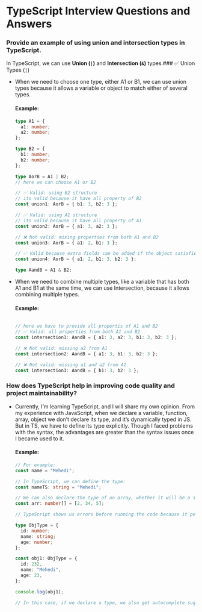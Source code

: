 # TypeScript Interview Questions and Answers
### Provide an example of using union and intersection types in TypeScript.
In TypeScript, we can use **Union (`|`)** and **Intersection (`&`)** types.### ✅ Union Types (`|`)
- When we need to choose one type, either A1 or B1, we can use union types because it allows a variable or object to match either of several types.

  #### Example:
  
  ```ts
  type A1 = {
    a1: number;
    a2: number;
  };
  
  type B2 = {
    b1: number;
    b2: number;
  };
  
  type AorB = A1 | B2;
  // here we can choose A1 or B2 
  
  // ✅ Valid: using B2 structure
  // its valid because it have all property of B2
  const union1: AorB = { b1: 3, b2: 3 };
  
  // ✅ Valid: using A1 structure
  // its valid because it have all property of A1
  const union2: AorB = { a1: 3, a2: 3 };
  
  // ❌ Not valid: mixing properties from both A1 and B2
  const union3: AorB = { a1: 2, b1: 3 };
  
  // ✅ Valid because extra fields can be added if the object satisfies one of the types
  const union4: AorB = { a1: 2, b1: 3, b2: 3 };

  type AandB = A1 & B2;
  
- When we need to combine multiple types, like a variable that has both A1 and B1 at the same time, we can use Intersection, because it allows combining multiple types. 
   #### Example:
  
  ```ts
  
  // here we have to provide all propertis of A1 and B2
  // ✅ Valid: all properties from both A1 and B2
  const intersection1: AandB = { a1: 3, a2: 3, b1: 3, b2: 3 };
  
  // ❌ Not valid: missing a2 from A1
  const intersection2: AandB = { a1: 3, b1: 3, b2: 3 };
  
  // ❌ Not valid: missing a1 and a2 from A1
  const intersection3: AandB = { b1: 3, b2: 3 };


### How does TypeScript help in improving code quality and project maintainability?
- Currently, I’m learning TypeScript, and I will share my own opinion. From my experience with JavaScript, when we declare a variable, function, array, object we don’t declare its type, and it’s dynamically typed in JS. But in TS, we have to define its type explicitly. Though I faced problems with the syntax, the advantages are greater than the syntax issues once I became used to it.

  #### Example:
    
    ```ts
    // For example:
    const name = "Mehedi";
    
    // In TypeScript, we can define the type:
    const nameTS: string = "Mehedi";
    
    // We can also declare the type of an array, whether it will be a string or number array:
    const arr: number[] = [2, 34, 5];
    
    // TypeScript shows us errors before running the code because it performs type checking at compile time.
    
    type ObjType = {
      id: number;
      name: string;
      age: number;
    };
    
    const obj1: ObjType = {
      id: 232,
      name: "Mehedi",
      age: 23,
    };
    
    console.log(obj1);
    
    // In this case, if we declare a type, we also get autocomplete suggestions, which improves the developer experience.
  

